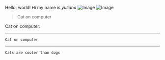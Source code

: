 Hello, world!
Hi my name is *yuliana*
![Image](https://www.lifesavvy.com/p/uploads/2020/10/269d4e5a.jpg?width=1200)
![Image](https://images.hindustantimes.com/img/2021/10/08/550x309/WhatsApp_Image_2021-10-08_at_5.37.05_PM_1633694844878_1633694863024.jpeg)

> Cat on computer

Cat on computer:

---
`Cat on computer`

---
`Cats are cooler than dogs`
